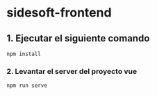 # sidesoft-frontend

## 1. Ejecutar el siguiente comando
```
npm install
```

### 2. Levantar el server del proyecto vue
```
npm run serve
```


